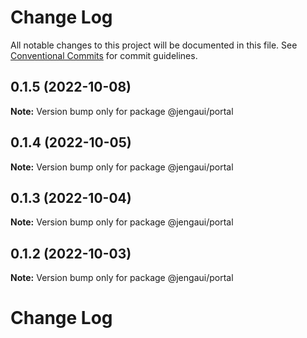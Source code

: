 # Change Log

All notable changes to this project will be documented in this file.
See [Conventional Commits](https://conventionalcommits.org) for commit guidelines.

## 0.1.5 (2022-10-08)

**Note:** Version bump only for package @jengaui/portal

## 0.1.4 (2022-10-05)

**Note:** Version bump only for package @jengaui/portal

## 0.1.3 (2022-10-04)

**Note:** Version bump only for package @jengaui/portal

## 0.1.2 (2022-10-03)

**Note:** Version bump only for package @jengaui/portal

# Change Log
